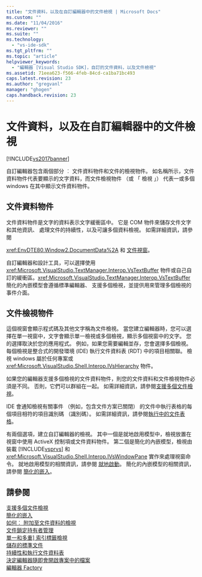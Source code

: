```yaml
---
title: "文件資料，以及在自訂編輯器中的文件檢視 | Microsoft Docs"
ms.custom: ""
ms.date: "11/04/2016"
ms.reviewer: ""
ms.suite: ""
ms.technology: 
  - "vs-ide-sdk"
ms.tgt_pltfrm: ""
ms.topic: "article"
helpviewer_keywords: 
  - "編輯器 [Visual Studio SDK]，自訂的文件資料，以及文件檢視"
ms.assetid: 71eea623-f566-4feb-84cd-ca1ba71bc493
caps.latest.revision: 23
ms.author: "gregvanl"
manager: "ghogen"
caps.handback.revision: 23
---
```

# 文件資料，以及在自訂編輯器中的文件檢視
[!INCLUDE[vs2017banner](../code-quality/includes/vs2017banner.md)]

自訂編輯器包含兩個部分 ︰ 文件資料物件和文件的檢視物件。 如名稱所示，文件資料物件代表要顯示的文字資料，而文件檢視物件 （或 「 檢視 」） 代表一或多個 windows 在其中顯示文件資料物件。  
  
## 文件資料物件  
 文件資料物件是文字的資料表示文字緩衝區中。 它是 COM 物件來儲存文件文字和其他資訊、 處理文件的持續性，以及可讓多個資料檢視。 如需詳細資訊，請參閱  
  
 <xref:EnvDTE80.Window2.DocumentData%2A> 和 [文件視窗](../extensibility/internals/document-windows.md)。  
  
 自訂編輯器和設計工具，可以選擇使用 <xref:Microsoft.VisualStudio.TextManager.Interop.VsTextBuffer> 物件或自己自訂的緩衝區。<xref:Microsoft.VisualStudio.TextManager.Interop.VsTextBuffer> 簡化的內嵌模型會遵循標準編輯器、 支援多個檢視，並提供用來管理多個檢視的事件介面。  
  
## 文件檢視物件  
 這個視窗會顯示程式碼及其他文字稱為文件檢視。 當您建立編輯器時，您可以選擇在單一視窗中，文字會顯示單一檢視或多個檢視，顯示多個視窗中的文字。 您的選擇取決於您的應用程式。 例如，如果您需要編輯並存，您會選擇多個檢視。 每個檢視是整合式的開發環境 \(IDE\) 執行文件資料表 \(RDT\) 中的項目相關聯。 檢視 windows 屬於任何專案或 <xref:Microsoft.VisualStudio.Shell.Interop.IVsHierarchy> 物件。  
  
 如果您的編輯器支援多個檢視的文件資料物件，則您的文件資料和文件檢視物件必須是不同。 否則，它們可以群組在一起。 如需詳細資訊，請參閱[支援多個文件檢視](../extensibility/supporting-multiple-document-views.md)。  
  
 IDE 會通知檢視有關事件 （例如，包含文件方案已關閉） 的文件中執行表格的每個項目相符的項目識別碼 （識別碼）。 如需詳細資訊，請參閱[執行中的文件表格](../extensibility/internals/running-document-table.md)。  
  
 有兩個選項，建立自訂編輯器的檢視。 其中一個是就地啟用模型中，檢視放置在視窗中使用 ActiveX 控制項或文件資料物件。 第二個是簡化的內嵌模型，檢視由裝載 [!INCLUDE[vsprvs](../code-quality/includes/vsprvs_md.md)] 和 <xref:Microsoft.VisualStudio.Shell.Interop.IVsWindowPane> 實作來處理視窗命令。 就地啟用模型的相關資訊，請參閱 [就地啟動](../misc/in-place-activation.md)。 簡化的內嵌模型的相關資訊，請參閱 [簡化的嵌入](../extensibility/simplified-embedding.md)。  
  
## 請參閱  
 [支援多個文件檢視](../extensibility/supporting-multiple-document-views.md)   
 [簡化的嵌入](../extensibility/simplified-embedding.md)   
 [如何︰ 附加至文件資料的檢視](../extensibility/how-to-attach-views-to-document-data.md)   
 [文件鎖定持有者管理](../extensibility/document-lock-holder-management.md)   
 [單一和多重\] 索引標籤檢視](../Topic/Single%20and%20Multi-tab%20Views.md)   
 [儲存的標準文件](../extensibility/internals/saving-a-standard-document.md)   
 [持續性和執行文件資料表](../extensibility/internals/persistence-and-the-running-document-table.md)   
 [決定編輯器隨即會開啟專案中的檔案](../extensibility/internals/determining-which-editor-opens-a-file-in-a-project.md)   
 [編輯器 Factory](../extensibility/editor-factories.md)